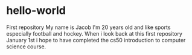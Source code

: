 # hello-world
First repository
My name is Jacob I'm 20 years old and like sports especially football and hockey. 
When i look back at this first repository January 1st i hope to have completed the cs50 introduction to computer science course.
